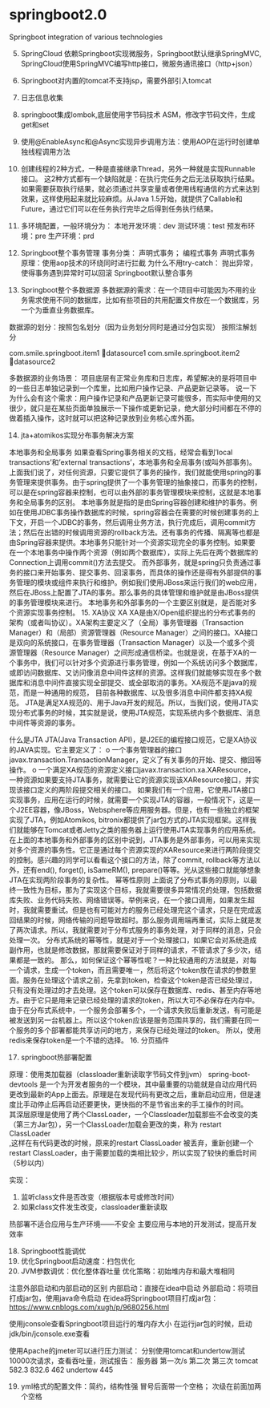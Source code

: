# springboot2.0
Springboot integration of various technologies

5.	SpringCloud 依赖Springboot实现微服务，Springboot默认继承SpringMVC, SpringCloud使用SpringMVC编写http接口，微服务通讯接口（http+json）


6.	Springboot对内置的tomcat不支持jsp，需要外部引入tomcat
7.	日志信息收集
 


8.	springboot集成lombok,底层使用字节码技术 ASM，修改字节码文件，生成get和set
9.	使用@EnableAsync和@Async实现异步调用方法：使用AOP在运行时创建单独线程调用方法
10.	创建线程的2种方式，一种是直接继承Thread，另外一种就是实现Runnable接口。 
这2种方式都有一个缺陷就是：在执行完任务之后无法获取执行结果。 
如果需要获取执行结果，就必须通过共享变量或者使用线程通信的方式来达到效果，这样使用起来就比较麻烦。从Java 1.5开始，就提供了Callable和Future，通过它们可以在任务执行完毕之后得到任务执行结果。
11.	多环境配置，一般环境分为：
本地开发环境：dev
测试环境：test
预发布环境：pre
生产环境：prd
 
 

12.	Springboot整个事务管理
事务分类：
	声明式事务；
	编程式事务
声明式事务原理：使用aop技术的环绕同时进行拦截
为什么不用try-catch：
	抛出异常，使得事务遇到异常时可以回滚
Springboot默认整合事务
13.	Springboot整个多数据源
多数据源的需求：在一个项目中可能因为不用的业务需求使用不同的数据库，比如有些项目的共用配置文件放在一个数据库，另一个为垂直业务数据库。

数据源的划分：按照包名划分（因为业务划分同时是通过分包实现）
			  按照注解划分

com.smile.springboot.item1 datasource1
com.smile.springboot.item2 datasource2
 

多数据源的业务场景：
项目底层有正常业务库和日志库，希望解决的是将项目中的一些日志单独记录到一个库里，比如用户操作记录、产品更新记录等。
说一下为什么会有这个需求：用户操作记录和产品更新记录可能很多，而实际中使用的又很少，就只是在某些页面单独展示一下操作或更新记录，绝大部分时间都在不停的做着插入操作，这时就可以把这种记录放到业务核心库外面。

14.	jta+atomikos实现分布事务解决方案

 

本地事务和全局事务
如果查看Spring事务相关的文档，经常会看到’local transactions’和’external transactions’，本地事务和全局事务(或叫外部事务)。上面我们说了，对任何资源，只要它提供了事务的操作，我们就能使用spring的事务管理来提供事务。由于spring提供了一个事务管理的抽象接口，而事务的控制，可以是在spring容器来控制，也可以由外部的事务管理模块来控制，这就是本地事务和全局事务的区别。
本地事务就是指的是由Spring容器创建和维护的事务。例如在使用JDBC事务操作数据库的时候，spring容器会在需要的时候创建事务的上下文，开启一个JDBC的事务，然后调用业务方法，执行完成后，调用commit方法；然后在出错的时候调用资源的rollback方法。还有事务的传播、隔离等也都是由Spring容器来提供。本地事务只能针对一个资源实现完全的事务控制。如果要在一个本地事务中操作两个资源（例如两个数据库），实际上先后在两个数据库的Connection上调用commit()方法去提交。
而外部事务，就是spring只负责通过事务的接口来开始事务、提交事务、回滚事务，而具体的操作还是得有外部提供的事务管理的模块或组件来执行和维护。例如我们使用JBoss来运行我们的web应用，然后在JBoss上配置了JTA的事务。那么事务的具体管理和维护就是由JBoss提供的事务管理模块来进行。
本地事务和外部事务的一个主要区别就是，是否能对多个资源实现事务控制。
15.	XA协议
XA
XA是由X/Open组织提出的分布式事务的架构（或者叫协议）。XA架构主要定义了（全局）事务管理器（Transaction Manager）和（局部）资源管理器（Resource Manager）之间的接口。XA接口是双向的系统接口，在事务管理器（Transaction Manager）以及一个或多个资源管理器（Resource Manager）之间形成通信桥梁。也就是说，在基于XA的一个事务中，我们可以针对多个资源进行事务管理，例如一个系统访问多个数据库，或即访问数据库、又访问像消息中间件这样的资源。这样我们就能够实现在多个数据库和消息中间件直接实现全部提交、或全部取消的事务。XA规范不是java的规范，而是一种通用的规范，
目前各种数据库、以及很多消息中间件都支持XA规范。
JTA是满足XA规范的、用于Java开发的规范。所以，当我们说，使用JTA实现分布式事务的时候，其实就是说，使用JTA规范，实现系统内多个数据库、消息中间件等资源的事务。

什么是JTA
JTA(Java Transaction API)，是J2EE的编程接口规范，它是XA协议的JAVA实现。它主要定义了：
o	一个事务管理器的接口javax.transaction.TransactionManager，定义了有关事务的开始、提交、撤回等操作。
o	一个满足XA规范的资源定义接口javax.transaction.xa.XAResource，一种资源如果要支持JTA事务，就需要让它的资源实现该XAResource接口，并实现该接口定义的两阶段提交相关的接口。
如果我们有一个应用，它使用JTA接口实现事务，应用在运行的时候，就需要一个实现JTA的容器，一般情况下，这是一个J2EE容器，像JBoss，Websphere等应用服务器。但是，也有一些独立的框架实现了JTA，例如Atomikos, bitronix都提供了jar包方式的JTA实现框架。这样我们就能够在Tomcat或者Jetty之类的服务器上运行使用JTA实现事务的应用系统。
在上面的本地事务和外部事务的区别中说到，JTA事务是外部事务，可以用来实现对多个资源的事务性。它正是通过每个资源实现的XAResource来进行两阶段提交的控制。感兴趣的同学可以看看这个接口的方法，除了commit, rollback等方法以外，还有end(), forget(), isSameRM(), prepare()等等。光从这些接口就能够想象JTA在实现两阶段事务的复杂性。
幂等性原则
上面说了分布式事务的原则，以最终一致性为目标，那为了实现这个目标，我就需要很多异常情况的处理，包括数据库失败、业务代码失败、网络错误等。举例来说，在一个接口调用，如果发生超时，我就需要重试。但是也有可能对方的服务已经处理完这个请求，只是在完成返回结果的时候，网络传输的问题导致超时。那么服务调用端再重试，实际上就是发了两次请求。所以，我就需要对于分布式服务的事务处理，对于同样的消息，只会处理一次。
分布式系统的幂等性，就是对于一个处理接口，如果它会对系统造成副作用，也就是修改数据，那就需要保证对于同样的请求，不管请求了多少次，结果都是一致的。
那么，如何保证这个幂等性呢？一种比较通用的方法就是，对每一个请求，生成一个token，而且需要唯一，然后将这个token放在请求的参数里面。服务在处理这个请求之前，先拿到token，检查这个token是否已经处理过，只有没有处理过的才去处理。这个token可以保存在数据库、redis、甚至内存等地方。由于它只是用来记录已经处理的请求的token，所以大可不必保存在内存中。由于在分布式系统中，一个服务会部署多个，一个请求失败后重新发送，有可能是被发送到另一台机器上。所以这个token应该是服务范围共享的，我们需要在同一个服务的多个部署都能共享访问的地方，来保存已经处理过的token。
所以，使用redis来保存token是一个不错的选择。
16.	分页插件
 

17.	springboot热部署配置

原理：使用类加载器（classloader重新读取字节码文件到jvm）
spring-boot-devtools 是一个为开发者服务的一个模块，其中最重要的功能就是自动应用代码更改到最新的App上面去。原理是在发现代码有更改之后，重新启动应用，但是速度比手动停止后再启动还要更快，更快指的不是节省出来的手工操作的时间。  
其深层原理是使用了两个ClassLoader，一个Classloader加载那些不会改变的类（第三方Jar包），另一个ClassLoader加载会更改的类，称为  restart ClassLoader  
,这样在有代码更改的时候，原来的restart ClassLoader 被丢弃，重新创建一个restart ClassLoader，由于需要加载的类相比较少，所以实现了较快的重启时间（5秒以内）  



实现：
1.	监听class文件是否改变（根据版本号或修改时间）
2.	如果class文件发生改变，classloader重新读取

热部署不适合应用与生产环境——不安全
主要应用与本地的开发测试，提高开发效率

18.	Springboot性能调优
1.	优化Springboot启动速度：扫包优化
2.	JVM参数调优：优化整体吞吐量
优化策略：初始堆内存和最大堆相同


 

注意外部启动和内部启动的区别
内部启动：直接在idea中启动
外部启动：将项目打成jar包，使用java命令启动
在idea将Springboot项目打成jar包：https://www.cnblogs.com/xugh/p/9680256.html


使用jconsole查看Springboot项目运行的堆内存大小
在运行jar包的时候，启动jdk/bin/jconsole.exe查看

使用Apache的jmeter可以进行压力测试：
分别使用tomcat和undertow测试10000次请求，查看吞吐量，测试报告：
服务器	第一次/s	第二次	第三次
tomcat	582.3	832.6	462
undertow	445		

19.	yml格式的配置文件：简约，结构性强
冒号后面带一个空格；
次级在前面加两个空格


